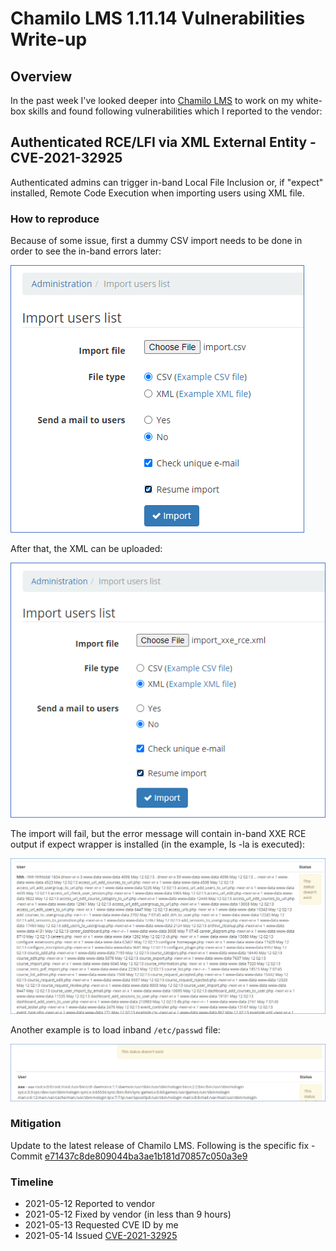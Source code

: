 # Chamilo LMS 1.11.14 Vulnerabilities Write-up
## Overview
In the past week I've looked deeper into [Chamilo LMS](https://github.com/chamilo/chamilo-lms) to work on my white-box skills and found following vulnerabilities which I reported to the vendor:

## Authenticated RCE/LFI via XML External Entity - CVE-2021-32925

Authenticated admins can trigger in-band Local File Inclusion or, if "expect" installed, Remote Code Execution when importing users using XML file. 

### How to reproduce
Because of some issue, first a dummy CSV import needs to be done in order to see the in-band errors later:

![](xee_dummycsv.png)

After that, the XML can be uploaded:

![](xee_xml_upload.png)

The import will fail, but the error message will contain in-band XXE RCE output if expect wrapper is installed (in the example, ls -la is executed):

![](xee_rce.png)

Another example is to load inband `/etc/passwd` file:

![](xee_lfi.png)

### Mitigation
Update to the latest release of Chamilo LMS. Following is the specific fix - Commit [e71437c8de809044ba3ae1b181d70857c050a3e9](https://github.com/chamilo/chamilo-lms/commit/e71437c8de809044ba3ae1b181d70857c050a3e9)

### Timeline
- 2021-05-12 Reported to vendor
- 2021-05-12 Fixed by vendor (in less than 9 hours)
- 2021-05-13 Requested CVE ID by me
- 2021-05-14 Issued [CVE-2021-32925](https://cve.mitre.org/cgi-bin/cvename.cgi?name=cve-2021-32925)
